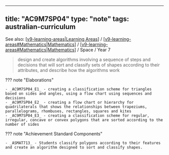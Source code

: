
---
title: "AC9M7SP04"
type: "note"
tags: australian-curriculum
---

See also: [[v9-learning-areas|Learning Areas]] / [[v9-learning-areas#Mathematics|Mathematics]] / [[v9-learning-areas#Mathematics|Mathematics]] / Space / Year 7

> design and create algorithms involving a sequence of steps and decisions that will sort and classify sets of shapes according to their attributes, and describe how the algorithms work

??? note "Elaborations"

	- _AC9M7SP04_E1_ - creating a classification scheme for triangles based on sides and angles, using a flow chart using sequences and decisions
	- _AC9M7SP04_E2_ - creating a flow chart or hierarchy for quadrilaterals that shows the relationships between trapeziums, parallelograms, rhombuses, rectangles, squares and kites
	- _AC9M7SP04_E3_ - creating a classification scheme for regular, irregular, concave or convex polygons that are sorted according to the number of sides
??? note "Achievement Standard Components"

	- _ASMAT713_ - Students classify polygons according to their features and create an algorithm designed to sort and classify shapes.

[//begin]: # "Autogenerated link references for markdown compatibility"
[v9-learning-areas|Learning Areas]: ../v9-learning-areas "Learning Areas"
[v9-learning-areas#Mathematics|Mathematics]: ../v9-learning-areas "Learning Areas"
[//end]: # "Autogenerated link references"
